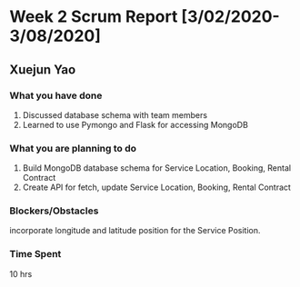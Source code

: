 # Week 2 Scrum Report [3/02/2020-3/08/2020]

## Xuejun Yao

### What you have done
1. Discussed database schema with team members
2. Learned to use Pymongo and Flask for accessing MongoDB 
### What you are planning to do
1. Build MongoDB database schema for Service Location, Booking, Rental Contract
2. Create API for fetch, update Service Location, Booking, Rental Contract
### Blockers/Obstacles
incorporate longitude and latitude position for the Service Position.


### Time Spent
10 hrs